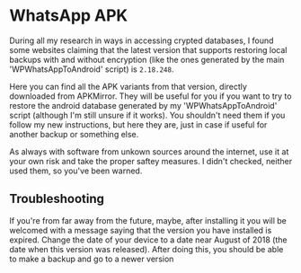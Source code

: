 # WhatsApp APK

During all my research in ways in accessing crypted databases, I found
some websites claiming that the latest version that supports restoring local backups with and without encryption (like the ones generated by the main 'WPWhatsAppToAndroid' script)
is ``2.18.248``. 

Here you can find all the APK variants from that version, directly downloaded from APKMirror. They will be useful for you if you want to try to restore the
android database generated by my 'WPWhatsAppToAndroid' script (although I'm still unsure if it works). You shouldn't need them if you follow my new instructions, but here they are, just in case if useful for another backup or something else.

As always with software from unkown sources around the internet, use it at your own risk and take the proper saftey measures. 
I didn't checked, neither used them, so you've been warned.

## Troubleshooting

If you're from far away from the future, maybe, after installing it you will be welcomed with a message saying that the version you have installed is expired.
Change the date of your device to a date near August of 2018 (the date when this version was released). After doing this, you should be able to make a backup and go to a newer version